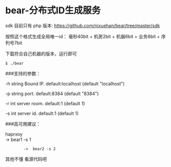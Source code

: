 bear-分布式ID生成服务
============

sdk 目前只有 php 版本:
https://github.com/nixuehan/bear/tree/master/sdk


按照这个格式生成全局唯一id： 毫秒40bit + 机房2bit + 机器6bit + 业务8bit + 序列号7bit 

下载符合自己机器的版本，运行即可


    $ ./bear


###支持的参数：

  -h string
    	Bound IP. default:localhost (default "localhost")

  -p string
    	port. default:8384 (default "8384")

  -r int
    	server room. default:1 (default 1)

  -s int
    	server id. default:1 (default 1)




###高可用建议：

 haprxoy	
 			->  bear1 -s 1

 			->  bear2 -s 2


 其他不懂 看源代码吧